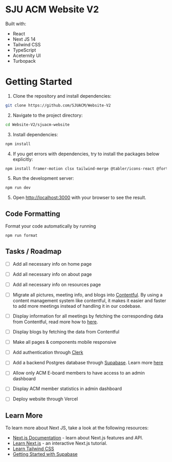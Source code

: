 # SJU ACM Website V2
Built with:
- React 
- Next JS 14
- Tailwind CSS
- TypeScript
- Aceternity UI
- Turbopack

# Getting Started

1. Clone the repository and install dependencies:
```bash
git clone https://github.com/SJUACM/Website-V2
```

2. Navigate to the project directory:
```bash
cd Website-V2/sjuacm-website
```

3. Install dependencies:
```bash
npm install
```

4. If you get errors with dependencies, try to install the packages below explicitly:
```bash
npm install framer-motion clsx tailwind-merge @tabler/icons-react @fortawesome/free-brands-svg-icons
```

5. Run the development server:
```bash
npm run dev
```

5. Open [http://localhost:3000](http://localhost:3000) with your browser to see the result.


## Code Formatting

Format your code automatically by running 
```bash
npm run format
```

## Tasks / Roadmap 
- [ ] Add all necessary info on home page
- [ ] Add all necessary info on about page
- [ ] Add all necessary info on resources page
- [ ] Migrate all pictures, meeting info, and blogs into [Contentful](https://www.contentful.com/).
      By using a content management system like contentful, it makes it easier and faster to add more meetings instead of handling it in our codebase. 
- [ ] Display information for all meetings by fetching the corresponding data from Contentful, read more how to [here](https://www.contentful.com/developers/docs/concepts/apis/).
- [ ] Display blogs by fetching the data from Contentful
- [ ] Make all pages & components mobile responsive
- [ ] Add authentication through [Clerk]([https://clerk.com/docs/quickstarts/nextjs](https://clerk.com/docs/qui))
- [ ] Add a backend Postgres database through [Supabase](https://supabase.com/docs/guides/database/overview). Learn more [here](https://supabase.com/docs/guides/getting-started/quickstarts/nextjs)
- [ ] Allow only ACM E-board members to have access to an admin dashboard
- [ ] Display ACM member statistics in admin dashboard  
- [ ] Deploy website through Vercel
   


## Learn More

To learn more about Next JS, take a look at the following resources:

- [Next.js Documentation](https://nextjs.org/docs) - learn about Next.js features and API.
- [Learn Next.js](https://nextjs.org/learn) - an interactive Next.js tutorial.
- [Learn Tailwind CSS](https://tailwindcss.com/docs/installation)
- [Getting Started with Supabase](https://www.youtube.com/watch?v=WdA6b0jPNv4)
